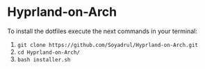 # Hyprland-on-Arch
To install the dotfiles execute the next commands in your terminal:
1. `git clone https://github.com/Soyadrul/Hyprland-on-Arch.git`
2. `cd Hyprland-on-Arch/`
3. `bash installer.sh`
